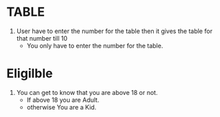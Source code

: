 # TABLE

1. User  have to enter the number for the table then it gives the table for that number till 10
   - You only have to enter the number for the table.


# Eligilble 
1. You can get to know that you are above 18 or not.
    - If above 18 you are Adult.
    - otherwise You are a Kid.
